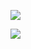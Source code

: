 

![](https://komarev.com/ghpvc/?username=tymsai&color=blueviolet&style=plastic&label=VIEWS)


<a href="https://github.com/tymsai/github-readme-stats">
  <!-- Change the `github-readme-stats.anuraghazra1.vercel.app` to `github-readme-stats.vercel.app`  -->
  <img align="center" src="https://github-readme-stats.vercel.app/api/top-langs/?username=tymsai&layout=compact&theme=material-palenight" />
</a>

